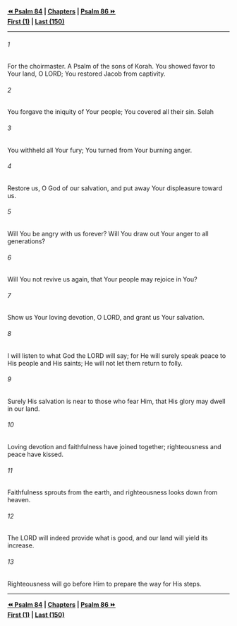   
**[⏪ Psalm 84](./Psalm%2084.md) | [Chapters](./_index.md) | [Psalm 86 ⏩](./Psalm%2086.md)**  
**[First (1)](./Psalm%201.md) | [Last (150)](./Psalm%20150.md)**  
  
---  
  
###### 1  
For the choirmaster. A Psalm of the sons of Korah. You showed favor to Your land, O LORD; You restored Jacob from captivity.  
  
###### 2  
You forgave the iniquity of Your people; You covered all their sin. Selah  
  
###### 3  
You withheld all Your fury; You turned from Your burning anger.  
  
###### 4  
Restore us, O God of our salvation, and put away Your displeasure toward us.  
  
###### 5  
Will You be angry with us forever? Will You draw out Your anger to all generations?  
  
###### 6  
Will You not revive us again, that Your people may rejoice in You?  
  
###### 7  
Show us Your loving devotion, O LORD, and grant us Your salvation.  
  
###### 8  
I will listen to what God the LORD will say; for He will surely speak peace to His people and His saints; He will not let them return to folly.  
  
###### 9  
Surely His salvation is near to those who fear Him, that His glory may dwell in our land.  
  
###### 10  
Loving devotion and faithfulness have joined together; righteousness and peace have kissed.  
  
###### 11  
Faithfulness sprouts from the earth, and righteousness looks down from heaven.  
  
###### 12  
The LORD will indeed provide what is good, and our land will yield its increase.  
  
###### 13  
Righteousness will go before Him to prepare the way for His steps.  
  
  
---  
  
**[⏪ Psalm 84](./Psalm%2084.md) | [Chapters](./_index.md) | [Psalm 86 ⏩](./Psalm%2086.md)**  
**[First (1)](./Psalm%201.md) | [Last (150)](./Psalm%20150.md)**  
  
